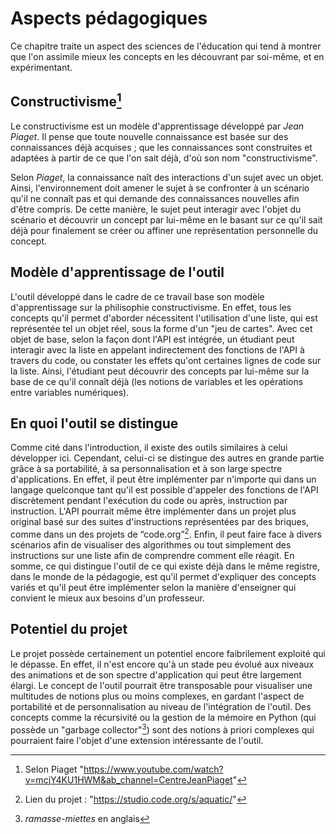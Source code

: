 # Aspects pédagogiques
Ce chapitre traite un aspect des sciences de l'éducation qui tend à montrer que l'on assimile mieux les concepts en les découvrant par soi-même, et en expérimentant.

## Constructivisme[^constructivisme]
Le constructivisme est un modèle d'apprentissage développé par *Jean Piaget*. Il pense que toute nouvelle connaissance est basée sur des connaissances déjà acquises ; que les connaissances sont construites et adaptées à partir de ce que l'on sait déjà, d'où son nom "constructivisme".

Selon *Piaget*, la connaissance naît des interactions d'un sujet avec un objet. Ainsi, l'environnement doit amener le sujet à se confronter à un scénario qu'il ne connaît pas et qui demande des connaissances nouvelles afin d'être compris. De cette manière, le sujet peut interagir avec l'objet du scénario et découvrir un concept par lui-même en le basant sur ce qu'il sait déjà pour finalement se créer ou affiner une représentation personnelle du concept.

## Modèle d'apprentissage de l'outil
L'outil développé dans le cadre de ce travail base son modèle d'apprentissage sur la philisophie constructivisme. En effet, tous les concepts qu'il permet d'aborder nécessitent l'utilisation d'une liste, qui est représentée tel un objet réel, sous la forme d'un "jeu de cartes". Avec cet objet de base, selon la façon dont l'API est intégrée, un étudiant peut interagir avec la liste en appelant indirectement des fonctions de l'API à travers du code, ou constater les effets qu'ont certaines lignes de code sur la liste. Ainsi, l'étudiant peut découvrir des concepts par lui-même sur la base de ce qu'il connaît déjà (les notions de variables et les opérations entre variables numériques).

## En quoi l'outil se distingue
Comme cité dans l'introduction, il existe des outils similaires à celui développer ici. Cependant, celui-ci se distingue des autres en grande partie grâce à sa portabilité, à sa personnalisation et à son large spectre d'applications. En effet, il peut être implémenter par n'importe qui dans un langage quelconque tant qu'il est possible d'appeler des fonctions de l'API discrètement pendant l'exécution du code ou après, instruction par instruction. L'API pourrait même être implémenter dans un projet plus original basé sur des suites d'instructions représentées par des briques, comme dans un des projets de “code.org”[^code.org]. Enfin, il peut faire face à divers scénarios afin de visualiser des algorithmes ou tout simplement des instructions sur une liste afin de comprendre comment elle réagit. En somme, ce qui distingue l'outil de ce qui existe déjà dans le même registre, dans le monde de la pédagogie, est qu'il permet d'expliquer des concepts variés et qu'il peut être implémenter selon la manière d'enseigner qui convient le mieux aux besoins d'un professeur.

## Potentiel du projet
Le projet possède certainement un potentiel encore faibrilement exploité qui le dépasse. En effet, il n'est encore qu'à un stade peu évolué aux niveaux des animations et de son spectre d'application qui peut être largement élargi. Le concept de l'outil pourrait être transposable pour visualiser une multitudes de notions plus ou moins complexes, en gardant l'aspect de portabilité et de personnalisation au niveau de l'intégration de l'outil. Des concepts comme la récursivité ou la gestion de la mémoire en Python (qui possède un "garbage collector"[^garbage]) sont des notions à priori complexes qui pourraient faire l'objet d'une extension intéressante de l'outil.

[^constructivisme]: Selon Piaget "https://www.youtube.com/watch?v=mcjY4KU1HWM&ab_channel=CentreJeanPiaget"
[^code.org]: Lien du projet : "https://studio.code.org/s/aquatic/"
[^garbage]: *ramasse-miettes* en anglais